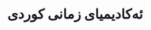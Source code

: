 ---
title: "ئەکادیمیای زمانی کوردی"
description: "ئەکادیمیای زمانی کوردی دامەزراوەی سەرەکی بۆ ستاندەردکردن و پەرەپێدانی زمانی کوردیە. ئێمە ستاندەردەکانی زمانەوانی دامەزرێنین، سەرچاوە پەروەردەییەکان پەرەپێدەدەین، و بەکارهێنانی کوردی لە ژینگە دیجیتاڵییەکان پەرەپێدەدەین لە ڕێگەی چارەسەری تەکنەلۆجیای زمان فراوان."
website: "https://kla.org"
location: "هەرێمی کوردستان، عێراق"
established: "2021"
type: "ئەکادیمیای زمان"
layout: "organizations/single"
focus: ["ستاندەردکردنی زمان", "تەکنەلۆجیای پەروەردەیی", "توێژینەوەی زمانەوانی", "فێربوونی دیجیتاڵی"]
paperIds: ["paper-4", "paper-5", "paper-6"]
projectIds: ["dictionary", "spell-checker", "terminology-standardization"]
memberIds: ["karim-mohammad", "mohammad-ali", "sara-ahmed"]
datasetIds: ["dataset-4", "dataset-5", "dataset-6"]
draft: false
--- 